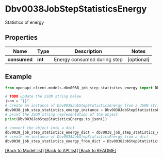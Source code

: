 # Dbv0038JobStepStatisticsEnergy

Statistics of energy

## Properties

Name | Type | Description | Notes
------------ | ------------- | ------------- | -------------
**consumed** | **int** | Energy consumed during step | [optional] 

## Example

```python
from openapi_client.models.dbv0038_job_step_statistics_energy import Dbv0038JobStepStatisticsEnergy

# TODO update the JSON string below
json = "{}"
# create an instance of Dbv0038JobStepStatisticsEnergy from a JSON string
dbv0038_job_step_statistics_energy_instance = Dbv0038JobStepStatisticsEnergy.from_json(json)
# print the JSON string representation of the object
print(Dbv0038JobStepStatisticsEnergy.to_json())

# convert the object into a dict
dbv0038_job_step_statistics_energy_dict = dbv0038_job_step_statistics_energy_instance.to_dict()
# create an instance of Dbv0038JobStepStatisticsEnergy from a dict
dbv0038_job_step_statistics_energy_from_dict = Dbv0038JobStepStatisticsEnergy.from_dict(dbv0038_job_step_statistics_energy_dict)
```
[[Back to Model list]](../README.md#documentation-for-models) [[Back to API list]](../README.md#documentation-for-api-endpoints) [[Back to README]](../README.md)


